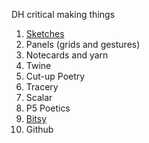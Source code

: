DH critical making things

1. [Sketches](https://kylene888.github.io/DHSI-Critical-Making/sketches.HEIC)
2. Panels (grids and gestures)
3. Notecards and yarn
4. Twine
5. Cut-up Poetry
6. Tracery
7. Scalar
8. P5 Poetics
9. [Bitsy](https://kylene888.github.io/DHSI-Critical-Making/time_to_go_to_the_library.html)
10. Github
